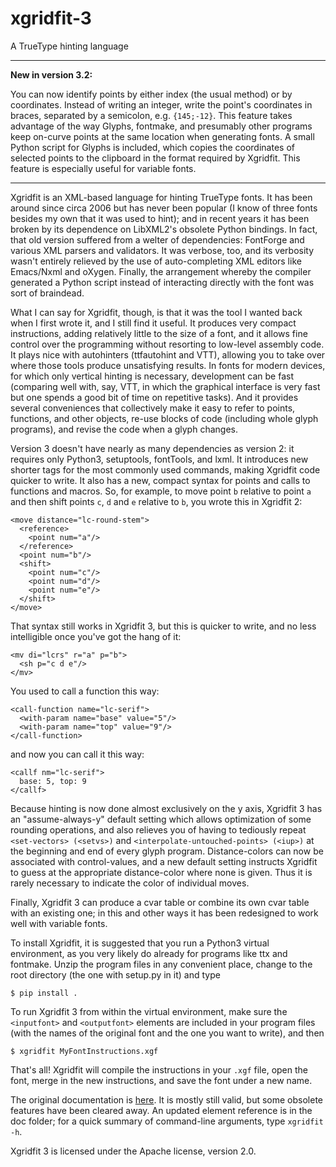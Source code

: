 # xgridfit-3
A TrueType hinting language

---

**New in version 3.2:**

You can now identify points by either index (the usual
method) or by coordinates. Instead of writing an integer, write the point's
coordinates in braces, separated by a semicolon, e.g. `{145;-12}`. This
feature takes advantage of the way Glyphs, fontmake, and presumably other
programs keep on-curve points at the same location when generating fonts.
A small Python script for Glyphs is included, which copies the coordinates
of selected points to the clipboard in the format required by Xgridfit. This
feature is especially useful for variable fonts.

---

Xgridfit is an XML-based language for hinting TrueType fonts. It has been around since circa 2006 but has never been popular (I know of three fonts besides my own that it was used to hint); and in recent years it has been broken by its dependence on LibXML2's obsolete Python bindings. In fact, that old version suffered from a welter of dependencies: FontForge and various XML parsers and validators. It was verbose, too, and its verbosity wasn't entirely relieved by the use of auto-completing XML editors like Emacs/Nxml and oXygen. Finally, the arrangement whereby the compiler generated a Python script instead of interacting directly with the font was sort of braindead.

What I can say for Xgridfit, though, is that it was the tool I wanted back when I first wrote it, and I still find it useful. It produces very compact instructions, adding relatively little to the size of a font, and it allows fine control over the programming without resorting to low-level assembly code. It plays nice with autohinters (ttfautohint and VTT), allowing you to take over where those tools produce unsatisfying results. In fonts for modern devices, for which only vertical hinting is necessary, development can be fast (comparing well with, say, VTT, in which the graphical interface is very fast but one spends a good bit of time on repetitive tasks). And it provides several conveniences that collectively make it easy to refer to points, functions, and other objects, re-use blocks of code (including whole glyph programs), and revise the code when a glyph changes.

Version 3 doesn't have nearly as many dependencies as version 2: it requires only Python3, setuptools, fontTools, and lxml. It introduces new shorter tags for the most commonly used commands, making Xgridfit code quicker to write. It also has a new, compact syntax for points and calls to functions and macros. So, for example, to move point `b` relative to point `a` and then shift points `c`, `d` and `e` relative to `b`, you wrote this in Xgridfit 2:

```
<move distance="lc-round-stem">
  <reference>
    <point num="a"/>
  </reference>
  <point num="b"/>
  <shift>
    <point num="c"/>
    <point num="d"/>
    <point num="e"/>
  </shift>
</move>
```

That syntax still works in Xgridfit 3, but this is quicker to write, and no less intelligible once you've got the hang of it:

```
<mv di="lcrs" r="a" p="b">
  <sh p="c d e"/>
</mv>
```

You used to call a function this way:

```
<call-function name="lc-serif">
  <with-param name="base" value="5"/>
  <with-param name="top" value="9"/>
</call-function>
```

and now you can call it this way:

```
<callf nm="lc-serif">
  base: 5, top: 9
</callf>
```

Because hinting is now done almost exclusively on the y axis, Xgridfit 3 has an "assume-always-y" default setting which allows optimization of some rounding operations, and also relieves you of having to tediously repeat ``<set-vectors> (<setvs>)`` and ``<interpolate-untouched-points> (<iup>)`` at the beginning and end of every glyph program. Distance-colors can now be associated with control-values, and a new default setting instructs Xgridfit to guess at the appropriate distance-color where none is given. Thus it is rarely necessary to indicate the color of individual moves.

Finally, Xgridfit 3 can produce a cvar table or combine its own cvar table with an existing one; in this and other ways it has been redesigned to work well with variable fonts.

To install Xgridfit, it is suggested that you run a Python3 virtual environment, as you very likely do already for programs like ttx and fontmake. Unzip the program files in any convenient place, change to the root directory (the one with setup.py in it) and type

```
$ pip install .
```
To run Xgridfit 3 from within the virtual environment, make sure the ``<inputfont>`` and ``<outputfont>`` elements are included in your program files (with the names of the original font and the one you want to write), and then

```
$ xgridfit MyFontInstructions.xgf
```

That's all! Xgridfit will compile the instructions in your ``.xgf`` file, open the font, merge in the new instructions, and save the font under a new name.

The original documentation is [here](http://xgridfit.sourceforge.net/). It is mostly still valid, but some obsolete features have been cleared away. An updated element reference is in the doc folder; for a quick summary of command-line arguments, type ``xgridfit -h``.

Xgridfit 3 is licensed under the Apache license, version 2.0.
